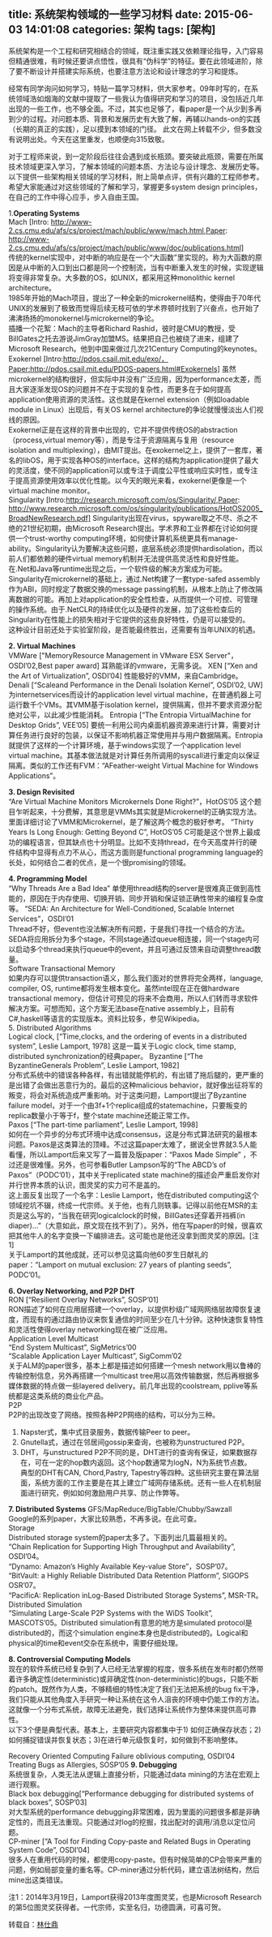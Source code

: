 title: 系统架构领域的一些学习材料
date: 2015-06-03 14:01:08
categories: 架构
tags: [架构]
---


系统架构是一个工程和研究相结合的领域，既注重实践又依赖理论指导，入门容易但精通很难，有时候还要讲点悟性，很具有“伪科学”的特征。要在此领域进阶，除了要不断设计并搭建实际系统，也要注意方法论和设计理念的学习和提炼。

经常有同学询问如何学习，特贴一篇学习材料，供大家参考。09年时写的，在系统领域浩如烟海的文献中提取了一些我认为值得研究和学习的项目，没包括近几年出现的一些工作，也不够全面。不过，其实也足够了，看paper是一个从少到多再到少的过程。对问题本质、背景和发展历史有大致了解，再辅以hands-on的实践（长期的真正的实践），足以摸到本领域的门径。
此文在网上转载不少，但多数没有说明出处。今天在这里重发，也顺便向315致敬。

对于工程师来说，到一定阶段后往往会遇到成长瓶颈。要突破此瓶颈，需要在所属技术领域更深入学习，了解本领域的问题本质、方法论与设计理念、发展历史等。以下提供一些架构相关领域的学习材料，附上简单点评，供有兴趣的工程师参考。希望大家能通过对这些领域的了解和学习，掌握更多system design principles，在自己的工作中得心应手，步入自由王国。

1.**Operating Systems**  
Mach [Intro: http://www-2.cs.cmu.edu/afs/cs/project/mach/public/www/mach.html,Paper: http://www-2.cs.cmu.edu/afs/cs/project/mach/public/www/doc/publications.html]  
传统的kernel实现中，对中断的响应是在一个“大函数”里实现的。称为大函数的原因是从中断的入口到出口都是同一个控制流，当有中断重入发生的时候，实现逻辑将变得非常复杂。大多数的OS，如UNIX，都采用这种monolithic kernel architecture。  
1985年开始的Mach项目，提出了一种全新的microkernel结构，使得由于70年代UNIX的发展到了极致而觉得后续无枝可依的学术界顿时找到了兴奋点，也开始了沸沸扬扬的monokernel与microkernel的争论。  
插播一个花絮：Mach的主导者Richard Rashid，彼时是CMU的教授，受BillGates之托去游说JimGray加盟MS。结果把自己也被绕了进来，组建了Microsoft Research。他到中国来做过几次21Century Computing的keynotes。  
Exokernel [Intro:http://pdos.csail.mit.edu/exo/，Paper:http://pdos.csail.mit.edu/PDOS-papers.html#Exokernels]
虽然microkernel的结构很好，但实际中并没有广泛应用，因为performance太差，而且大家逐渐发现OS的问题并不在于实现的复杂性，而更多在于如何提高application使用资源的灵活性。这也就是在kernel extension（例如loadable module in Linux）出现后，有关OS kernel architecture的争论就慢慢淡出人们视线的原因。  
Exokernel正是在这样的背景中出现的，它并不提供传统OS的abstraction（process,virtual memory等），而是专注于资源隔离与复用（resource isolation and multiplexing），由MIT提出。在exokernel之上，提供了一套库，著名的libOS，用于实现各种OS的interface。这样的结构为application提供了最大的灵活度，使不同的application可以或专注于调度公平性或响应实时性，或专注于提高资源使用效率以优化性能。以今天的眼光来看，exokernel更像是一个virtual machine monitor。  
Singularity [Intro:http://research.microsoft.com/os/Singularity/,Paper: http://www.research.microsoft.com/os/singularity/publications/HotOS2005_BroadNewResearch.pdf] 
Singularity出现在virus，spyware取之不尽、杀之不绝的21世纪初期，由Microsoft Research提出。学术界和工业界都在讨论如何提供一个trust-worthy computing环境，如何使计算机系统更具有manage-ability。Singularity认为要解决这些问题，底层系统必须提供hardisolation，而以前人们都依赖的硬件virtual memory机制并无法提供高灵活性和良好性能。在.Net和Java等runtime出现之后，一个软件级的解决方案成为可能。  
Singularity在microkernel的基础上，通过.Net构建了一套type-safed assembly作为ABI，同时规定了数据交换的message passing机制，从根本上防止了修改隔离数据的可能。再加上对application的安全性检查，从而提供一个可控、可管理的操作系统。由于.NetCLR的持续优化以及硬件的发展，加了这些检查后的Singularity在性能上的损失相对于它提供的这些良好特性，仍是可以接受的。  
这种设计目前还处于实验室阶段，是否能最终胜出，还需要有当年UNIX的机遇。  

**2. Virtual Machines**  
VMWare ["MemoryResource Management in VMware ESX Server"，OSDI’02,Best paper award]
耳熟能详的vmware，无需多说。
XEN [“Xen and the Art of Virtualization”, OSDI’04]
性能极好的VMM，来自Cambridge。
Denali [“Scaleand Performance in the Denali Isolation Kernel”, OSDI’02, UW]
为internetservices而设计的application level virtual machine，在普通机器上可运行数千个VMs。其VMM基于isolation kernel，提供隔离，但并不要求资源分配绝对公平，以此减少性能消耗。
Entropia [“The Entropia VirtualMachine for Desktop Grids”, VEE’05]
要统一利用公司内桌面机器资源来进行计算，需要对计算任务进行良好的包装，以保证不影响机器正常使用并与用户数据隔离。Entropia就提供了这样的一个计算环境，基于windows实现了一个application level virtual machine。其基本做法就是对计算任务所调用的syscall进行重定向以保证隔离。类似的工作还有FVM：“AFeather-weight Virtual Machine for Windows Applications”。

**3. Design Revisited**  
 “Are Virtual Machine Monitors Microkernels Done Right?”，HotOS’05
这个题目乍听起来，十分费解，其意思是VMMs其实就是Microkernel的正确实现方法。里面详细讨论了VMM和Microkernel，是了解这两个概念的极好参考。
“Thirty Years Is Long Enough: Getting Beyond C”, HotOS’05
C可能是这个世界上最成功的编程语言，但其缺点也十分明显。比如不支持thread，在今天高度并行的硬件结构中显得有点力不从心，而这方面则是functional programming language的长处，如何结合二者的优点，是一个很promising的领域。

**4. Programming Model**  
“Why Threads Are a Bad Idea”
单使用thread结构的server是很难真正做到高性能的，原因在于内存使用、切换开销、同步开销和保证锁正确性带来的编程复杂度等。
“SEDA: An Architecture for Well-Conditioned, Scalable Internet Services”，OSDI’01  
Thread不好，但event也没法解决所有问题，于是我们寻找一个结合的方法。SEDA将应用拆分为多个stage，不同stage通过queue相连接，同一个stage内可以启动多个thread来执行queue中的event，并且可通过反馈来自动调整thread数量。  
Software Transactional Memory  
如果内存可以提供transaction语义，那么我们面对的世界将完全两样，language, compiler, OS, runtime都将发生根本变化。虽然intel现在正在做hardware transactional memory，但估计可预见的将来不会商用，所以人们转而寻求软件解决方案。可想而知，这个方案无法base在native assembly上，目前有C#,haskell等语言的实现版本。资料比较多，参见Wikipedia。  
5. Distributed Algorithms  
Logical clock, [“Time,clocks, and the ordering of events in a distributed system”, Leslie Lamport, 1978]
这是一篇关于Logic clock, time stamp, distributed synchronization的经典paper。
Byzantine [“The ByzantineGenerals Problem”, Leslie Lamport, 1982]  
分布式系统中的错误各种各样，有出错就能停机的，有出错了拖后腿的，更严重的是出错了会做出恶意行为的。最后的这种malicious behavior，就好像出征将军的叛变，将会对系统造成严重影响。对于这类问题，Lamport提出了Byzantine failure model，对于一个由3f+1个replica组成的statemachine，只要叛变的replica数量小于等于f，整个state machine还能正常工作。  
Paxos [“The part-time parliament”, Leslie Lamport, 1998]  
如何在一个异步的分布式环境中达成consensus，这是分布式算法研究的最根本问题。Paxos是这类算法的顶峰。不过这篇paper太难了，据说全世界就3.5人能看懂，所以Lamport后来又写了一篇普及版paper：“Paxos Made Simple” ，不过还是很难懂。另外，也可参看Butler Lampson写的“The ABCD’s of Paxos”（PODC’01），其中关于replicated state machine的描述会严重启发你对并行世界本质的认识，图灵奖的实力可不是盖的。  
这上面反复出现了一个名字：Leslie Lamport，他在distributed computing这个领域挖坑不辍，终成一代宗师。关于他，也有几则轶事。记得以前他在MSR的主页是这么写的，“当我在研究logicalclock的时候，BillGates还穿着开裆裤(in diaper)…”（大意如此，原文现在找不到了）。另外，他在写paper的时候，很喜欢把其他牛人的名字变换一下编排进去。这可能也是他还没拿到图灵奖的原因。[注1]  
关于Lamport的其他成就，还可以参见这篇向他60岁生日献礼的paper：“Lamport on mutual exclusion: 27 years of planting seeds”, PODC’01。

**6. Overlay Networking, and P2P DHT**  
RON [“Resilient Overlay Networks”, SOSP’01]  
RON描述了如何在应用层搭建一个overlay，以提供秒级广域网网络层故障恢复速度，而现有的通过路由协议来恢复通信的时间至少在几十分钟。这种快速恢复特性和灵活性使得overlay networking现在被广泛应用。  
Application Level Multicast  
“End System Multicast”, SigMetrics’00  
“Scalable Application Layer Multicast”, SigComm’02  
关于ALM的paper很多，基本上都是描述如何搭建一个mesh network用以鲁棒的传输控制信息，另外再搭建一个multicast tree用以高效传输数据，然后再根据多媒体数据的特点做一些layered delivery。前几年出现的coolstream, pplive等系统都是这类系统的商业化产品。  
P2P  
P2P的出现改变了网络。按照各种P2P网络的结构，可以分为三种。
1.    Napster式，集中式目录服务，数据传输Peer to peer。
2.    Gnutella式，通过在邻居间gossip来查询，也被称为unstructured P2P。
3.    DHT，与unstructured P2P不同的是，DHT进行的查询有保证，如果数据存在，可在一定的hop数内返回。这个hop数通常为logN，N为系统节点数。  
典型的DHT有CAN, Chord,Pastry, Tapestry等四种。这些研究主要在算法层面，系统方面的工作主要是在其上建立广域网存储系统。还有一些人在机制层面进行研究，例如如何激励用户共享、防止作弊等。
  
**7. Distributed Systems**
GFS/MapReduce/BigTable/Chubby/Sawzall  
Google的系列paper，大家比较熟悉，不再多说。在此可查。  
Storage  
Distributed storage system的paper太多了。下面列出几篇最相关的。  
“Chain Replication for Supporting High Throughput and Availability”, OSDI’04。  
“Dynamo: Amazon’s Highly Available Key-value Store”，SOSP’07。  
“BitVault: a Highly Reliable Distributed Data Retention Platform”, SIGOPS OSR’07。  
“PacificA: Replication inLog-Based Distributed Storage Systems”, MSR-TR。  
Distributed Simulation  
“Simulating Large-Scale P2P Systems with the WiDS Toolkit”, MASCOTS’05。Distributed simulation有意思的地方是simulated protocol是distributed的，而这个simulation engine本身也是distributed的。Logical和physical的time和event交杂在系统中，需要仔细处理。  

**8. Controversial Computing Models**  
现在的软件系统已经复杂到了人已经无法掌握的程度，很多系统在发布时都仍然带着许多确定性(deterministic)或非确定性(non-deterministic)的bugs，只能不断的patch。既然作为人类，不够精细的特性决定了我们无法把系统的bug fix干净，我们只能从其他角度入手研究一种让系统在这令人沮丧的环境中仍能工作的方法。这就像一个分布式系统，故障无法避免，我们选择让系统作为整体来提供高可靠性。  
以下3个便是典型代表。基本上，主要研究内容都集中于1) 如何正确保存状态；2)如何捕捉错误并恢复状态；3)在进行单元级恢复时，如何做到不影响整体。

Recovery Oriented Computing
Failure oblivious computing, OSDI’04
Treating Bugs as Allergies, SOSP’05
**9. Debugging**  
系统很复杂，人类无法从逻辑上直接分析，只能通过data mining的方法在宏观上进行观察。  
Black box debugging[“Performance debugging for distributed systems of black boxes”, SOSP’03]  
对大型系统的performance debugging非常困难，因为里面的问题很多都是非确定性的，而且无法重现。只能通过对log的挖掘，找出配对的调用/消息以定位问题。  
CP-miner [“A Tool for Finding Copy-paste and Related Bugs in Operating System Code”, OSDI’04]  
很多人在重用代码的时候，都使用copy-paste。但有时候简单的CP会带来严重的问题，例如局部变量的重名等。CP-miner通过分析代码，建立语法树结构，然后mine出这类错误。  

注1：2014年3月19日，Lamport获得2013年度图灵奖，也是Microsoft Research的第5位图灵奖获得者。一代宗师，实至名归，功德圆满，可喜可贺。


转载自：[林仕鼎](http://qing.blog.sina.com.cn/2244218960/85c41050330031zq.html "http://qing.blog.sina.com.cn/2244218960/85c41050330031zq.html")